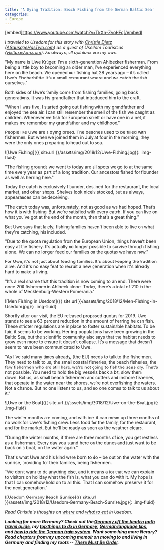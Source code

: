 ```yaml
---
title: 'A Dying Tradition: Beach Fishing from the German Baltic Sea'
categories:
- Europe
---
```


[embed]https://www.youtube.com/watch?v=TkXn-ZvoHFc[/embed]

_I traveled to Usedom for this story with [Christie Dietz](https://withoutapath.com/german-food-wine-christie-dietz/) ([ASausageHasTwo.com](http://www.asausagehastwo.com/)) as a guest of Usedom Tourismus ([visitusedom.com](https://visitusedom.com/)). As always, all opinions are my own._

"My name is Uwe Krüger. I’m a sixth-generation Ahlbecker fisherman. From being a little boy to becoming an older man, I’ve experienced everything here on the beach. We opened our fishing hut 28 years ago – it’s called Uwe’s Fischerhütte. It’s a small restaurant where and we catch the fish ourselves."

Both sides of Uwe’s family come from fishing families, going back generations. It was his grandfather that introduced him to the craft.

"When I was five, I started going out fishing with my grandfather and enjoyed the sea air. I can still remember the smell of the fish we caught as children. Whenever we fish for European smelt or have one in a net, it makes me remember my grandfather and my childhood."

People like Uwe are a dying breed. The beaches used to be filled with fishermen. But when we joined them in July at four in the morning, they were the only ones preparing to head out to sea.<!-- more -->

![Uwe Fishing]({{ site.url }}/assets/img/2018/12/Uwe-Fishing.jpg){: .img-fluid}

"The fishing grounds we went to today are all spots we go to at the same time every year as part of a long tradition. Our ancestors fished for flounder as well as herring here."

Today the catch is exclusively flounder, destined for the restaurant, the local market, and other shops. Shelves look nicely stocked, but as always, appearances can be deceiving.

"The catch today was, unfortunately, not as good as we had hoped. That’s how it is with fishing. But we’re satisfied with every catch. If you can live on what you’ve got at the end of the month, then that’s a great thing."

But Uwe says that lately, fishing families haven't been able to live on what they're catching, his included.

"Due to the quota regulation from the European Union, things haven’t been easy at the fishery. It’s actually no longer possible to
survive through fishing alone. We can no longer feed our families on the quotas we have now."

For Uwe, it's not just about feeding families. It's about keeping the tradition alive. And it's no easy feat to recruit a new generation when it's already hard to make a living.

"It’s a real shame that this tradition is now coming to an end. There were once 200 fishermen in Ahlbeck alone. Today, there’s a total of 210 in the whole of Mecklenburg-Western Pomerania."

![Men Fishing in Usedom]({{ site.url }}/assets/img/2018/12/Men-Fishing-in-Usedom.jpg){: .img-fluid}

Shortly after our visit, the EU released proposed quotas for 2019. Uwe stands to see a 63 percent reduction in the amount of herring he can fish. These stricter regulations are in place to foster sustainable habitats. To be fair, it seems to be working. Herring populations have been growing in the Baltic Sea, but the scientific community also says that the habitat needs to grow even more to ensure it doesn’t collapse. It’s a message that doesn’t seem to have been communicated to Uwe.

"As I’ve said many times already, [the EU] needs to talk to the fishermen. They need to talk to us, the small coastal fisheries, the beach fisheries, the few fishermen who are still here, we’re not going to fish the seas dry. That’s not possible. You need to hold the big vessels back a bit, slow them down. But us, as small beach fishermen and cutters and inshore fisheries, that operate in the water near the shores, we’re not overfishing the waters. Not a chance. But no one listens to us, and no one comes to talk to us about it."

![Uwe on the Boat]({{ site.url }}/assets/img/2018/12/Uwe-on-the-Boat.jpg){: .img-fluid}

The winter months are coming, and with ice, it can mean up three months of no work for Uwe's fishing crew. Less food for the family, for the restaurant, and for the market. But he'll be ready as soon as the weather clears.

"During the winter months, if there are three months of ice, you get restless as a fisherman. Every day you stand here on the dunes and just want to be back on a boat, on the water again."

That's what Uwe and his kind were born to do – be out on the water with the sunrise, providing for their families, being fishermen.

"We don’t want to do anything else, and it means a lot that we can explain to visitors on holiday what the fish is, what you can do with it. My hope is that I can somehow hold on to all this. That I can somehow preserve it for the next generation."

![Usedom Germany Beach Sunrise]({{ site.url }}/assets/img/2018/12/Usedom-Germany-Beach-Sunrise.jpg){: .img-fluid}

_Read Christie's thoughts on [where](http://www.asausagehastwo.com/where-to-eat-on-usedom/) and [what to eat](http://www.asausagehastwo.com/what-to-eat-on-usedom/) in Usedom._

_**Looking for more Germany? Check out the [Germany off the beaten path travel guide](https://withoutapath.com/travel-guides/germany/), my [top things to do in Germany](https://withoutapath.com/things-to-do-in-germany/), [German language tips](https://withoutapath.com/most-important-german-travel-phrases/), and [how to ride the German train system](https://withoutapath.com/german-train/). Want something more literary? Read chapters from my upcoming memoir on moving to and living in Germany and finding my roots -- [There Must Be Order](https://withoutapath.com/category/essays/there-must-be-order/).**_
